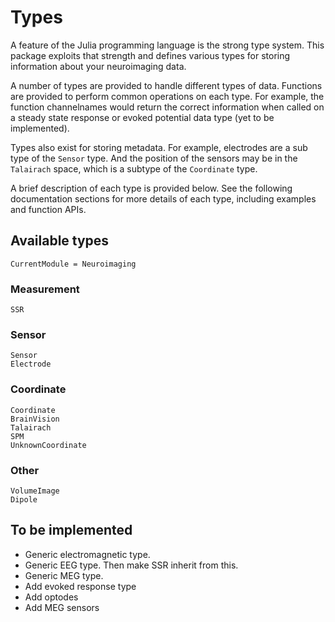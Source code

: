 # Types

A feature of the Julia programming language is the strong type system.
This package exploits that strength and defines various types for storing
information about your neuroimaging data.

A number of types are provided to handle different types of data.
Functions are provided to perform common operations on each type.
For example, the function channelnames would return the correct
information when called on a steady state response or evoked potential
data type (yet to be implemented).

Types also exist for storing metadata. For example, electrodes
are a sub type of the `Sensor` type. And the position
of the sensors may be in the `Talairach` space, which is a subtype of
the `Coordinate` type.

A brief description of each type is provided below.
See the following documentation sections for more details of each type,
including examples and function APIs.

## Available types

```@meta
CurrentModule = Neuroimaging
```

### Measurement

```@docs
SSR
```

### Sensor

```@docs
Sensor
Electrode
```

### Coordinate

```@docs
Coordinate
BrainVision 
Talairach
SPM
UnknownCoordinate
```

### Other

```@docs
VolumeImage
Dipole
```


## To be implemented

* Generic electromagnetic type.
* Generic EEG type. Then make SSR inherit from this.
* Generic MEG type.
* Add evoked response type
* Add optodes
* Add MEG sensors
